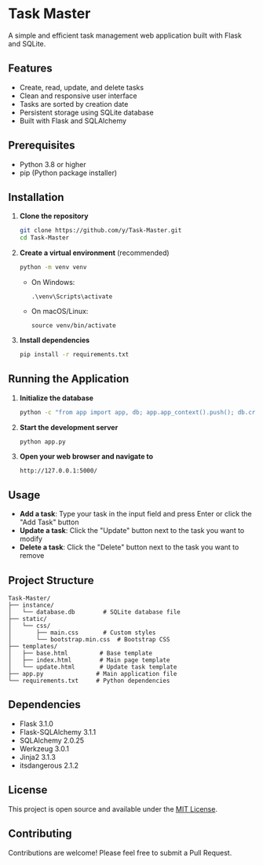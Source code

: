 # Task Master

A simple and efficient task management web application built with Flask and SQLite.

## Features

- Create, read, update, and delete tasks
- Clean and responsive user interface
- Tasks are sorted by creation date
- Persistent storage using SQLite database
- Built with Flask and SQLAlchemy

## Prerequisites

- Python 3.8 or higher
- pip (Python package installer)

## Installation

1. **Clone the repository**
   ```bash
   git clone https://github.com/y/Task-Master.git
   cd Task-Master
   ```

2. **Create a virtual environment** (recommended)
   ```bash
   python -m venv venv
   ```
   - On Windows:
     ```
     .\venv\Scripts\activate
     ```
   - On macOS/Linux:
     ```
     source venv/bin/activate
     ```

3. **Install dependencies**
   ```bash
   pip install -r requirements.txt
   ```

## Running the Application

1. **Initialize the database**
   ```bash
   python -c "from app import app, db; app.app_context().push(); db.create_all()"
   ```

2. **Start the development server**
   ```bash
   python app.py
   ```

3. **Open your web browser and navigate to**
   ```
   http://127.0.0.1:5000/
   ```

## Usage

- **Add a task**: Type your task in the input field and press Enter or click the "Add Task" button
- **Update a task**: Click the "Update" button next to the task you want to modify
- **Delete a task**: Click the "Delete" button next to the task you want to remove

## Project Structure

```
Task-Master/
├── instance/
│   └── database.db        # SQLite database file
├── static/
│   └── css/
│       ├── main.css       # Custom styles
│       └── bootstrap.min.css  # Bootstrap CSS
├── templates/
│   ├── base.html         # Base template
│   ├── index.html        # Main page template
│   └── update.html       # Update task template
├── app.py               # Main application file
└── requirements.txt     # Python dependencies
```

## Dependencies

- Flask 3.1.0
- Flask-SQLAlchemy 3.1.1
- SQLAlchemy 2.0.25
- Werkzeug 3.0.1
- Jinja2 3.1.3
- itsdangerous 2.1.2

## License

This project is open source and available under the [MIT License](LICENSE).

## Contributing

Contributions are welcome! Please feel free to submit a Pull Request.
